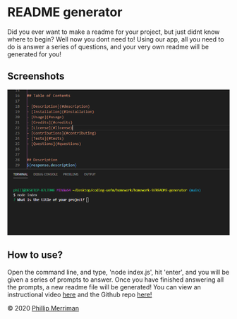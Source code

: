 # README generator
Did you ever want to make a readme for your project, but just didnt know where to begin? Well now you dont need to! Using our app, all you need to do is answer a series of questions, and your very own readme will be generated for you!
 
## Screenshots
![What it looks like](image/readmegenerator.PNG)

## How to use?
Open the command line, and type, 'node index.js', hit 'enter', and you will be given a series of prompts to answer. Once you have finished answering all the prompts, a new readme file will be generated! You can view an instructional video [here](https://drive.google.com/file/d/1B6mKdXCyHvtRd2exauJ2VAjfmCAa3wDU/view) 
and the Github repo [here!](https://github.com/phillipmerriman/README-generator)

© 2020 [Phillip Merriman](https://github.com/phillipmerriman)